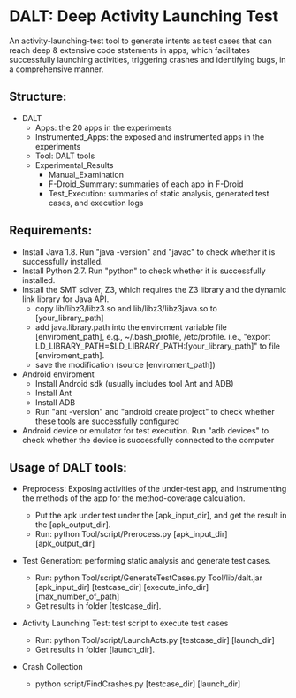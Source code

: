 # DALT: Deep Activity Launching Test 
An activity-launching-test tool to generate intents as test cases that can reach deep
& extensive code statements in apps, which facilitates successfully launching activities, triggering crashes and identifying bugs, in a comprehensive manner.

## Structure:
- DALT
  - Apps: the 20 apps in the experiments
  - Instrumented_Apps: the exposed and instrumented apps in the experiments
  - Tool: DALT tools 
  - Experimental_Results
    - Manual_Examination
    - F-Droid_Summary: summaries of each app in F-Droid
    - Test_Execution: summaries of static analysis, generated test cases, and  execution logs
  
## Requirements:
* Install Java 1.8. Run "java -version" and "javac" to check whether it is successfully installed.
* Install Python 2.7. Run "python" to check whether it is successfully installed.
* Install the SMT solver, Z3, which requires the Z3 library and the dynamic link library for Java API.  
  * copy lib/libz3/libz3.so and lib/libz3/libz3java.so to [your\_library\_path]
  * add java.library.path into the enviroment variable file [enviroment_path], e.g., ~/.bash_profile, /etc/profile.
	   i.e., "export LD\_LIBRARY\_PATH=$LD\_LIBRARY\_PATH:[your\_library\_path]" to file [enviroment\_path].
  * save the modification (source [enviroment\_path])
* Android enviroment
  * Install Android sdk (usually includes tool Ant and ADB)
  * Install Ant
  * Install ADB
  * Run "ant -version" and "android create project" to check whether these tools are successfully configured
* Android device or emulator for test execution. Run "adb devices" to check whether the device is successfully connected to the computer 

## Usage of DALT tools:

* Preprocess: Exposing activities of the under-test app, and instrumenting the methods of the app for the method-coverage calculation.
  * Put the apk under test under the [apk_input_dir], and get the result in the [apk_output_dir].  
  * Run: python Tool/script/Prerocess.py [apk_input_dir] [apk_output_dir]  

* Test Generation: performing static analysis and generate test cases.
  * Run: python Tool/script/GenerateTestCases.py Tool/lib/dalt.jar [apk_input_dir] [testcase_dir] [execute_info_dir] [max_number_of_path]  
  * Get results in folder [testcase_dir].

* Activity Launching Test: test script to execute test cases
  * Run: python Tool/script/LaunchActs.py [testcase_dir]  [launch_dir] 
  * Get results in folder [launch_dir].

* Crash Collection 
  * python script/FindCrashes.py [testcase_dir]  [launch_dir]    

